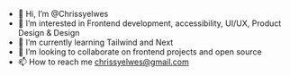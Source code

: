 - 👋 Hi, I’m @Chrissyelwes
- 👀 I’m interested in Frontend development, accessibility, UI/UX, Product Design & Design
- 🌱 I’m currently learning  Tailwind and Next
- 💞️ I’m looking to collaborate on frontend projects and open source
- 📫 How to reach me chrissyelwes@gmail.com

<!---
Chrissyelwes/Chrissyelwes is a ✨ special ✨ repository because its `README.md` (this file) appears on your GitHub profile.
You can click the Preview link to take a look at your changes.
--->
